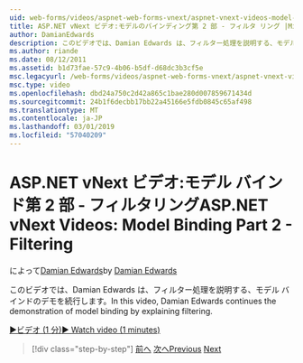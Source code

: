 ```yaml
---
uid: web-forms/videos/aspnet-web-forms-vnext/aspnet-vnext-videos-model-binding-part-2-filtering
title: ASP.NET vNext ビデオ:モデルのバインディング第 2 部 - フィルタ リング |Microsoft Docs
author: DamianEdwards
description: このビデオでは、Damian Edwards は、フィルター処理を説明する、モデル バインドのデモを続行します。
ms.author: riande
ms.date: 08/12/2011
ms.assetid: b1d73fae-57c9-4b06-b5df-d68dc3b3cf5e
msc.legacyurl: /web-forms/videos/aspnet-web-forms-vnext/aspnet-vnext-videos-model-binding-part-2-filtering
msc.type: video
ms.openlocfilehash: dbd24a750c2d42a865c1bae280d007859671434d
ms.sourcegitcommit: 24b1f6decbb17bb22a45166e5fdb0845c65af498
ms.translationtype: MT
ms.contentlocale: ja-JP
ms.lasthandoff: 03/01/2019
ms.locfileid: "57040209"
---
```

<a name="aspnet-vnext-videos-model-binding-part-2---filtering"></a><span data-ttu-id="89856-103">ASP.NET vNext ビデオ:モデル バインド第 2 部 - フィルタリング</span><span class="sxs-lookup"><span data-stu-id="89856-103">ASP.NET vNext Videos: Model Binding Part 2 - Filtering</span></span>
====================
<span data-ttu-id="89856-104">によって[Damian Edwards](https://github.com/DamianEdwards)</span><span class="sxs-lookup"><span data-stu-id="89856-104">by [Damian Edwards](https://github.com/DamianEdwards)</span></span>

<span data-ttu-id="89856-105">このビデオでは、Damian Edwards は、フィルター処理を説明する、モデル バインドのデモを続行します。</span><span class="sxs-lookup"><span data-stu-id="89856-105">In this video, Damian Edwards continues the demonstration of model binding by explaining filtering.</span></span>

[<span data-ttu-id="89856-106">&#9654;ビデオ (1 分)</span><span class="sxs-lookup"><span data-stu-id="89856-106">&#9654; Watch video (1 minutes)</span></span>](https://channel9.msdn.com/Blogs/ASP-NET-Site-Videos/aspnet-vnext-videos-model-binding-part-2-filtering)

> [!div class="step-by-step"]
> <span data-ttu-id="89856-107">[前へ](aspnet-vnext-videos-model-binding-part-1-selecting-data.md)
> [次へ](aspnet-vnext-videos-model-binding-part-3-updating.md)</span><span class="sxs-lookup"><span data-stu-id="89856-107">[Previous](aspnet-vnext-videos-model-binding-part-1-selecting-data.md)
[Next](aspnet-vnext-videos-model-binding-part-3-updating.md)</span></span>
